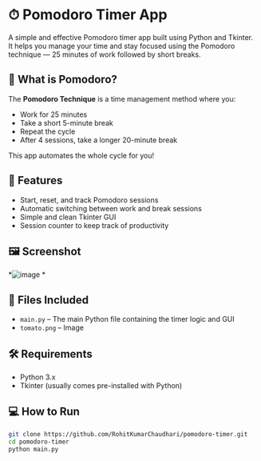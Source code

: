 # ⏱ Pomodoro Timer App

A simple and effective Pomodoro timer app built using Python and Tkinter.  
It helps you manage your time and stay focused using the Pomodoro technique — 25 minutes of work followed by short breaks.

## 🧠 What is Pomodoro?

The **Pomodoro Technique** is a time management method where you:
- Work for 25 minutes
- Take a short 5-minute break
- Repeat the cycle
- After 4 sessions, take a longer 20-minute break

This app automates the whole cycle for you!

## 🚀 Features

- Start, reset, and track Pomodoro sessions
- Automatic switching between work and break sessions
- Simple and clean Tkinter GUI
- Session counter to keep track of productivity

## 🖼 Screenshot

*![image](https://github.com/user-attachments/assets/92be86aa-90c8-4776-97f5-b314d7a79dbf)
*

## 📁 Files Included

- `main.py` – The main Python file containing the timer logic and GUI
- `tomato.png` – Image

## 🛠 Requirements

- Python 3.x
- Tkinter (usually comes pre-installed with Python)

## 💻 How to Run

```bash
git clone https://github.com/RohitKumarChaudhari/pomodoro-timer.git
cd pomodoro-timer
python main.py
